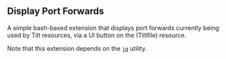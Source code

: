 ## Display Port Forwards

A simple bash-based extension that displays port forwards currently being used by Tilt resources,
via a UI button on the (Tiltfile) resource.

Note that this extension depends on the [`jq`](https://stedolan.github.io/jq/) utility.
